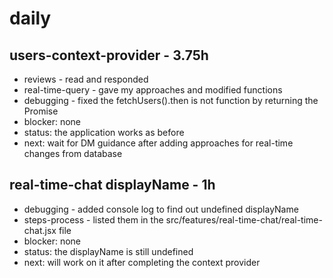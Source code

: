 # daily

## users-context-provider - 3.75h
* reviews - read and responded
* real-time-query - gave my approaches and modified functions
* debugging - fixed the fetchUsers().then is not function by returning the Promise
* blocker: none
* status: the application works as before
* next: wait for DM guidance after adding approaches for real-time changes from database

## real-time-chat displayName - 1h
* debugging - added console log to find out undefined displayName
* steps-process - listed them in the src/features/real-time-chat/real-time-chat.jsx file
* blocker: none
* status: the displayName is still undefined
* next: will work on it after completing the context provider 